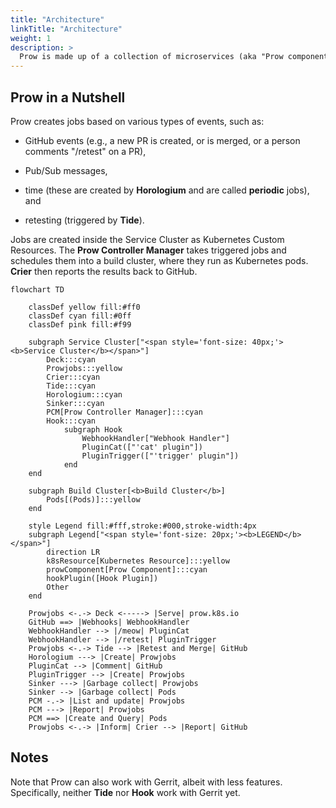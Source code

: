 ```yaml
---
title: "Architecture"
linkTitle: "Architecture"
weight: 1
description: >
  Prow is made up of a collection of microservices (aka "Prow components") that work together in a **service cluster**, leveraging one or more **build clusters** to schedule Prow Jobs (or just "jobs").
---
```


## Prow in a Nutshell

Prow creates jobs based on various types of events, such as:

- GitHub events (e.g., a new PR is created, or is merged, or a person comments
"/retest" on a PR),

- Pub/Sub messages,

- time (these are created by **Horologium** and are called **periodic** jobs),
and

- retesting (triggered by **Tide**).

Jobs are created inside the Service Cluster as Kubernetes Custom Resources.  The
**Prow Controller Manager** takes triggered jobs and schedules them into a build
cluster, where they run as Kubernetes pods. **Crier** then reports the results
back to GitHub.

```mermaid
flowchart TD

    classDef yellow fill:#ff0
    classDef cyan fill:#0ff
    classDef pink fill:#f99

    subgraph Service Cluster["<span style='font-size: 40px;'><b>Service Cluster</b></span>"]
        Deck:::cyan
        Prowjobs:::yellow
        Crier:::cyan
        Tide:::cyan
        Horologium:::cyan
        Sinker:::cyan
        PCM[Prow Controller Manager]:::cyan
        Hook:::cyan
            subgraph Hook
                WebhookHandler["Webhook Handler"]
                PluginCat(["'cat' plugin"])
                PluginTrigger(["'trigger' plugin"])
            end
    end

    subgraph Build Cluster[<b>Build Cluster</b>]
        Pods[(Pods)]:::yellow
    end

    style Legend fill:#fff,stroke:#000,stroke-width:4px
    subgraph Legend["<span style='font-size: 20px;'><b>LEGEND</b></span>"]
        direction LR
        k8sResource[Kubernetes Resource]:::yellow
        prowComponent[Prow Component]:::cyan
        hookPlugin([Hook Plugin])
        Other
    end

    Prowjobs <-.-> Deck <-----> |Serve| prow.k8s.io
    GitHub ==> |Webhooks| WebhookHandler
    WebhookHandler --> |/meow| PluginCat
    WebhookHandler --> |/retest| PluginTrigger
    Prowjobs <-.-> Tide --> |Retest and Merge| GitHub
    Horologium ---> |Create| Prowjobs
    PluginCat --> |Comment| GitHub
    PluginTrigger --> |Create| Prowjobs
    Sinker ---> |Garbage collect| Prowjobs
    Sinker --> |Garbage collect| Pods
    PCM -.-> |List and update| Prowjobs
    PCM ---> |Report| Prowjobs
    PCM ==> |Create and Query| Pods
    Prowjobs <-.-> |Inform| Crier --> |Report| GitHub
```

## Notes

Note that Prow can also work with Gerrit, albeit with less features.
Specifically, neither **Tide** nor **Hook** work with Gerrit yet.
